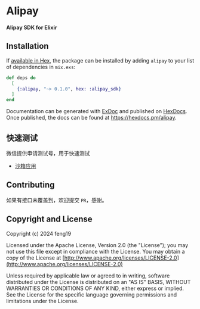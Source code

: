 # Alipay

**Alipay SDK for Elixir**

## Installation

If [available in Hex](https://hex.pm/docs/publish), the package can be installed
by adding `alipay` to your list of dependencies in `mix.exs`:

```elixir
def deps do
  [
    {:alipay, "~> 0.1.0", hex: :alipay_sdk}
  ]
end
```

Documentation can be generated with [ExDoc](https://github.com/elixir-lang/ex_doc)
and published on [HexDocs](https://hexdocs.pm). Once published, the docs can
be found at <https://hexdocs.pm/alipay>.

## 快速测试

微信提供申请测试号，用于快速测试

- [沙箱应用](https://open.alipay.com/develop/sandbox/app)

## Contributing

如果有接口未覆盖到，欢迎提交 `PR`，感谢。

## Copyright and License

Copyright (c) 2024 feng19

Licensed under the Apache License, Version 2.0 (the "License");
you may not use this file except in compliance with the License.
You may obtain a copy of the License at [http://www.apache.org/licenses/LICENSE-2.0](http://www.apache.org/licenses/LICENSE-2.0)

Unless required by applicable law or agreed to in writing, software
distributed under the License is distributed on an "AS IS" BASIS,
WITHOUT WARRANTIES OR CONDITIONS OF ANY KIND, either express or implied.
See the License for the specific language governing permissions and
limitations under the License.